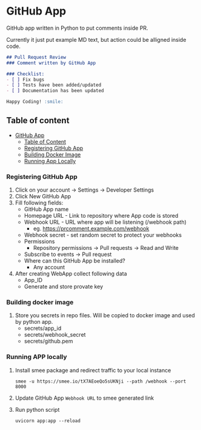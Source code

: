 # GitHub App
GitHub app written in Python to put comments inside PR. 

Currently it just put example MD text, but action could be alligned inside code.

```md
## Pull Request Review
### Comment written by GitHub App

### Checklist:
- [ ] Fix bugs
- [ ] Tests have been added/updated
- [ ] Documentation has been updated

Happy Coding! :smile:
```
## Table of content
- [GitHub App](#GitHub-App)
  - [Table of Content](#table-of-content)
  - [Registering GitHub App](#registering-github-app)
  - [Building Docker Image](#building-docker-image)
  - [Running App Locally](#running-app-locally)

### Registering GitHub App

1. Click on your account -> Settings -> Developer Settings
2. Click New GitHub App
3.  Fill following fields: 
    * GitHub App name
    * Homepage URL - Link to repository where App code is stored
    * Webhook URL - URL where app will be listening (/webhook path)
      * eg. https://prcomment.example.com/webhook
    * Webhook secret - set random secret to protect your webhooks
    * Permissions 
      * Repository permissions -> Pull requests -> Read and Write
    * Subscribe to events -> Pull request
    * Where can this GitHub App be installed?
      * Any account
4. After creating WebApp collect following data
    * App_ID
    * Generate and store provate key

### Building docker image

1. Store you secrets in repo files. Will be copied to docker image and used by python app.
    * secrets/app_id
    * secrets/webhook_secret
    * secrets/github.pem

### Running APP locally
1. Install smee package and redirect traffic to your local instance

    `smee -u https://smee.io/tX7AEoeQo5sUKNji --path /webhook --port 8000`

2. Update GitHub App `Webhook URL` to smee generated link
3. Run python script

    `uvicorn app:app --reload`